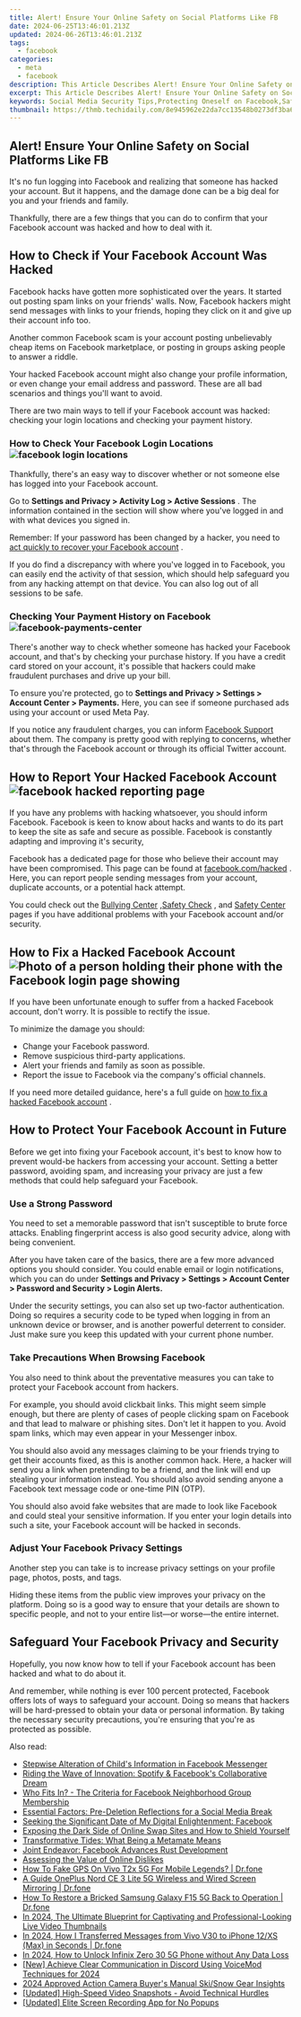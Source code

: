 ```yaml
---
title: Alert! Ensure Your Online Safety on Social Platforms Like FB
date: 2024-06-25T13:46:01.213Z
updated: 2024-06-26T13:46:01.213Z
tags:
  - facebook
categories:
  - meta
  - facebook
description: This Article Describes Alert! Ensure Your Online Safety on Social Platforms Like FB
excerpt: This Article Describes Alert! Ensure Your Online Safety on Social Platforms Like FB
keywords: Social Media Security Tips,Protecting Oneself on Facebook,Safe Social Networking Habits,Cybersecurity on Social Sites,Secure Your Online Presence,Safeguard Social Platforms Use,Privacy in Digital Interactions
thumbnail: https://thmb.techidaily.com/8e945962e22da7cc13548b0273df3ba622849bedca30e5d0f04cb4a458929e39.jpg
---
```


## Alert! Ensure Your Online Safety on Social Platforms Like FB

 It's no fun logging into Facebook and realizing that someone has hacked your account. But it happens, and the damage done can be a big deal for you and your friends and family.

 Thankfully, there are a few things that you can do to confirm that your Facebook account was hacked and how to deal with it.

## How to Check if Your Facebook Account Was Hacked

 Facebook hacks have gotten more sophisticated over the years. It started out posting spam links on your friends' walls. Now, Facebook hackers might send messages with links to your friends, hoping they click on it and give up their account info too.

 Another common Facebook scam is your account posting unbelievably cheap items on Facebook marketplace, or posting in groups asking people to answer a riddle.

 Your hacked Facebook account might also change your profile information, or even change your email address and password. These are all bad scenarios and things you'll want to avoid.

 There are two main ways to tell if your Facebook account was hacked: checking your login locations and checking your payment history.

### How to Check Your Facebook Login Locations ![facebook login locations](https://static1.makeuseofimages.com/wordpress/wp-content/uploads/2021/06/facebook-logins.jpg)

 Thankfully, there's an easy way to discover whether or not someone else has logged into your Facebook account.

 Go to **Settings and Privacy > Activity Log > Active Sessions** . The information contained in the section will show where you've logged in and with what devices you signed in.

 Remember: If your password has been changed by a hacker, you need to [act quickly to recover your Facebook account](https://www.makeuseof.com/tag/recover-facebook-account-longer-log/) .

 If you do find a discrepancy with where you've logged in to Facebook, you can easily end the activity of that session, which should help safeguard you from any hacking attempt on that device. You can also log out of all sessions to be safe.

### Checking Your Payment History on Facebook ![facebook-payments-center](https://static1.makeuseofimages.com/wordpress/wp-content/uploads/2023/08/facebook-payments-center.png)

 There's another way to check whether someone has hacked your Facebook account, and that's by checking your purchase history. If you have a credit card stored on your account, it's possible that hackers could make fraudulent purchases and drive up your bill.

 To ensure you're protected, go to **Settings and Privacy > Settings > Account Center > Payments.** Here, you can see if someone purchased ads using your account or used Meta Pay.

 If you notice any fraudulent charges, you can inform [Facebook Support](https://www.facebook.com/support) about them. The company is pretty good with replying to concerns, whether that's through the Facebook account or through its official Twitter account.

## How to Report Your Hacked Facebook Account ![facebook hacked reporting page](https://static1.makeuseofimages.com/wordpress/wp-content/uploads/2023/08/facebook-hacked-page.jpg)

 If you have any problems with hacking whatsoever, you should inform Facebook. Facebook is keen to know about hacks and wants to do its part to keep the site as safe and secure as possible. Facebook is constantly adapting and improving it's security,

 Facebook has a dedicated page for those who believe their account may have been compromised. This page can be found at [facebook.com/hacked](https://www.facebook.com/hacked) . Here, you can report people sending messages from your account, duplicate accounts, or a potential hack attempt.

 You could check out the [Bullying Center](https://www.facebook.com/safety/bullying) ,[Safety Check](https://www.facebook.com/about/safetycheck/) , and [Safety Center](https://www.facebook.com/safety) pages if you have additional problems with your Facebook account and/or security.

## How to Fix a Hacked Facebook Account ![Photo of a person holding their phone with the Facebook login page showing](https://static1.makeuseofimages.com/wordpress/wp-content/uploads/2021/07/using-facebook-on-iphone.jpg)

 If you have been unfortunate enough to suffer from a hacked Facebook account, don't worry. It is possible to rectify the issue.

To minimize the damage you should:

* Change your Facebook password.
* Remove suspicious third-party applications.
* Alert your friends and family as soon as possible.
* Report the issue to Facebook via the company's official channels.

 If you need more detailed guidance, here's a full guide on [how to fix a hacked Facebook account](https://www.makeuseof.com/tag/4-immediately-facebook-account-hacked/) .

## How to Protect Your Facebook Account in Future

 Before we get into fixing your Facebook account, it's best to know how to prevent would-be hackers from accessing your account. Setting a better password, avoiding spam, and increasing your privacy are just a few methods that could help safeguard your Facebook.

### Use a Strong Password

 You need to set a memorable password that isn't susceptible to brute force attacks. Enabling fingerprint access is also good security advice, along with being convenient.

 After you have taken care of the basics, there are a few more advanced options you should consider. You could enable email or login notifications, which you can do under **Settings and Privacy > Settings > Account Center > Password and Security > Login Alerts.**

 Under the security settings, you can also set up two-factor authentication. Doing so requires a security code to be typed when logging in from an unknown device or browser, and is another powerful deterrent to consider. Just make sure you keep this updated with your current phone number.

### Take Precautions When Browsing Facebook

 You also need to think about the preventative measures you can take to protect your Facebook account from hackers.

 For example, you should avoid clickbait links. This might seem simple enough, but there are plenty of cases of people clicking spam on Facebook and that lead to malware or phishing sites. Don't let it happen to you. Avoid spam links, which may even appear in your Messenger inbox.

 You should also avoid any messages claiming to be your friends trying to get their accounts fixed, as this is another common hack. Here, a hacker will send you a link when pretending to be a friend, and the link will end up stealing your information instead. You should also avoid sending anyone a Facebook text message code or one-time PIN (OTP).

 You should also avoid fake websites that are made to look like Facebook and could steal your sensitive information. If you enter your login details into such a site, your Facebook account will be hacked in seconds.

### Adjust Your Facebook Privacy Settings

 Another step you can take is to increase privacy settings on your profile page, photos, posts, and tags.

 Hiding these items from the public view improves your privacy on the platform. Doing so is a good way to ensure that your details are shown to specific people, and not to your entire list—or worse—the entire internet.

## Safeguard Your Facebook Privacy and Security

 Hopefully, you now know how to tell if your Facebook account has been hacked and what to do about it.

 And remember, while nothing is ever 100 percent protected, Facebook offers lots of ways to safeguard your account. Doing so means that hackers will be hard-pressed to obtain your data or personal information. By taking the necessary security precautions, you're ensuring that you're as protected as possible.


<ins class="adsbygoogle"
     style="display:block"
     data-ad-format="autorelaxed"
     data-ad-client="ca-pub-7571918770474297"
     data-ad-slot="1223367746"></ins>



<ins class="adsbygoogle"
     style="display:block"
     data-ad-client="ca-pub-7571918770474297"
     data-ad-slot="8358498916"
     data-ad-format="auto"
     data-full-width-responsive="true"></ins>

<span class="atpl-alsoreadstyle">Also read:</span>
<div><ul>
<li><a href="https://facebook.techidaily.com/stepwise-alteration-of-childs-information-in-facebook-messenger/"><u>Stepwise Alteration of Child's Information in Facebook Messenger</u></a></li>
<li><a href="https://facebook.techidaily.com/riding-the-wave-of-innovation-spotify-and-facebooks-collaborative-dream/"><u>Riding the Wave of Innovation: Spotify & Facebook's Collaborative Dream</u></a></li>
<li><a href="https://facebook.techidaily.com/who-fits-in-the-criteria-for-facebook-neighborhood-group-membership/"><u>Who Fits In? - The Criteria for Facebook Neighborhood Group Membership</u></a></li>
<li><a href="https://facebook.techidaily.com/essential-factors-pre-deletion-reflections-for-a-social-media-break/"><u>Essential Factors: Pre-Deletion Reflections for a Social Media Break</u></a></li>
<li><a href="https://facebook.techidaily.com/seeking-the-significant-date-of-my-digital-enlightenment-facebook/"><u>Seeking the Significant Date of My Digital Enlightenment: Facebook</u></a></li>
<li><a href="https://facebook.techidaily.com/exposing-the-dark-side-of-online-swap-sites-and-how-to-shield-yourself/"><u>Exposing the Dark Side of Online Swap Sites and How to Shield Yourself</u></a></li>
<li><a href="https://facebook.techidaily.com/transformative-tides-what-being-a-metamate-means/"><u>Transformative Tides: What Being a Metamate Means</u></a></li>
<li><a href="https://facebook.techidaily.com/joint-endeavor-facebook-advances-rust-development/"><u>Joint Endeavor: Facebook Advances Rust Development</u></a></li>
<li><a href="https://facebook.techidaily.com/assessing-the-value-of-online-dislikes/"><u>Assessing the Value of Online Dislikes</u></a></li>
<li><a href="https://fake-location.techidaily.com/how-to-fake-gps-on-vivo-t2x-5g-for-mobile-legends-drfone-by-drfone-virtual-android/"><u>How To Fake GPS On Vivo T2x 5G For Mobile Legends? | Dr.fone</u></a></li>
<li><a href="https://screen-mirror.techidaily.com/a-guide-oneplus-nord-ce-3-lite-5g-wireless-and-wired-screen-mirroring-drfone-by-drfone-android/"><u>A Guide OnePlus Nord CE 3 Lite 5G Wireless and Wired Screen Mirroring | Dr.fone</u></a></li>
<li><a href="https://howto.techidaily.com/how-to-restore-a-bricked-samsung-galaxy-f15-5g-back-to-operation-drfone-by-drfone-fix-android-problems-fix-android-problems/"><u>How To Restore a Bricked Samsung Galaxy F15 5G Back to Operation | Dr.fone</u></a></li>
<li><a href="https://youtube-stream.techidaily.com/in-2024-the-ultimate-blueprint-for-captivating-and-professional-looking-live-video-thumbnails/"><u>In 2024, The Ultimate Blueprint for Captivating and Professional-Looking Live Video Thumbnails</u></a></li>
<li><a href="https://android-transfer.techidaily.com/in-2024-how-i-transferred-messages-from-vivo-v30-to-iphone-12xs-max-in-seconds-drfone-by-drfone-transfer-from-android-transfer-from-android/"><u>In 2024, How I Transferred Messages from Vivo V30 to iPhone 12/XS (Max) in Seconds | Dr.fone</u></a></li>
<li><a href="https://unlock-android.techidaily.com/in-2024-how-to-unlock-infinix-zero-30-5g-phone-without-any-data-loss-by-drfone-android/"><u>In 2024, How to Unlock Infinix Zero 30 5G Phone without Any Data Loss</u></a></li>
<li><a href="https://discord-videos.techidaily.com/new-achieve-clear-communication-in-discord-using-voicemod-techniques-for-2024/"><u>[New] Achieve Clear Communication in Discord Using VoiceMod Techniques for 2024</u></a></li>
<li><a href="https://article-posts.techidaily.com/2024-approved-action-camera-buyers-manual-skisnow-gear-insights/"><u>2024 Approved  Action Camera Buyer's Manual  Ski/Snow Gear Insights</u></a></li>
<li><a href="https://video-capture.techidaily.com/updated-high-speed-video-snapshots-avoid-technical-hurdles/"><u>[Updated] High-Speed Video Snapshots - Avoid Technical Hurdles</u></a></li>
<li><a href="https://visual-screen-recording.techidaily.com/updated-elite-screen-recording-app-for-no-popups/"><u>[Updated] Elite Screen Recording App for No Popups</u></a></li>
</ul></div>
